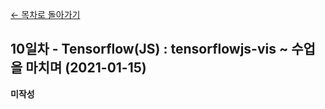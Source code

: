 [← 목차로 돌아가기](./README.md)

## 10일차 - Tensorflow(JS) : tensorflowjs-vis ~ 수업을 마치며 (2021-01-15)

**미작성**